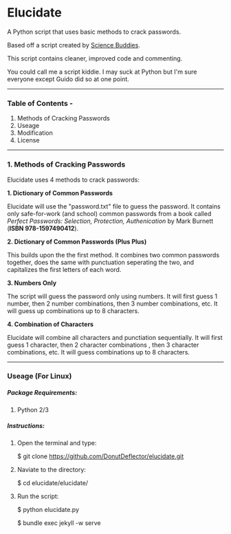 # Elucidate
A Python script that uses basic methods to crack passwords.

Based off a script created by [Science Buddies](http://www.sciencebuddies.org/Files/5549/17/crack2.py).

This script contains cleaner, improved code and commenting.

You could call me a script kiddie. I may suck at Python but I'm sure everyone except Guido did so at one point.
___

### Table of Contents -
1. Methods of Cracking Passwords
2. Useage
3. Modification
4. License

___

### 1. Methods of Cracking Passwords
Elucidate uses 4 methods to crack passwords:

  __1. Dictionary of Common Passwords__
  
Elucidate will use the "password.txt" file to guess the password. It contains only safe-for-work (and school) common passwords from a book called *Perfect Passwords: Selection, Protection, Authenication* by Mark Burnett (__ISBN 978-1597490412__). 

  __2. Dictionary of Common Passwords (Plus Plus)__

This builds upon the the first method. It combines two common passwords together, does the same with punctuation seperating the two, and capitalizes the first letters of each word.

  __3. Numbers Only__
  
The script will guess the password only using numbers. It will first guess 1 number, then 2 number combinations, then 3 number combinations, etc. It will guess up combinations up to 8 characters.

  __4. Combination of Characters__
  
Elucidate will combine all characters and punctiation sequentially. It will first guess 1 character, then 2 character combinations , then 3 character combinations, etc. It will guess combinations up to 8 characters.

___

### Useage (For Linux)

##### Package Requirements:
1. Python 2/3

##### Instructions:
1. Open the terminal and type:

    $ git clone https://github.com/DonutDeflector/elucidate.git

2. Naviate to the directory:

    $ cd elucidate/elucidate/

3. Run the script:

    $ python elucidate.py

    $ bundle exec jekyll -w serve
